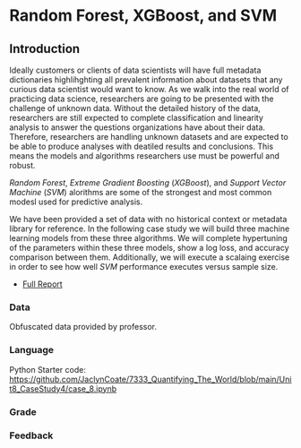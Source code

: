 # Random Forest, XGBoost, and SVM
## Introduction
Ideally customers or clients of data scientists will have full metadata dictionaries highlihghting all prevalent information about datasets that any curious data scientist would want to know. As we walk into the real world of practicing data science, researchers are going to be presented with the challenge of unknown data. Without the detailed history of the data, researchers are still expected to complete classification and linearity analysis to answer the questions organizations have about their data. Therefore, researchers are handling unknown datasets and are expected to be able to produce analyses with deatiled results and conclusions. This means the models and algorithms researchers use must be powerful and robust.

*Random Forest*, *Extreme Gradient Boosting* (*XGBoost*), and *Support Vector Machine* (*SVM*) alorithms are some of the strongest and most common modesl used for predictive analysis. 

 We have been provided a set of data with no historical context or metadata library for reference. In the following case study we will build three machine learning models from these three algorithms. We will complete hypertuning of the parameters within these three models, show a log loss, and accuracy comparison between them. Additionally, we will execute a scalaing exercise in order to see how well *SVM* performance executes versus sample size.

* [Full Report]

[Full Report]: <https://github.com/JaclynCoate/7333_Quantifying_The_World/blob/main/Unit8_CaseStudy4/Coate_Meagher_Riley_CaseStudy4.ipynb>

### Data

Obfuscated data provided by professor.

### Language

Python
Starter code: https://github.com/JaclynCoate/7333_Quantifying_The_World/blob/main/Unit8_CaseStudy4/case_8.ipynb

### Grade



### Feedback

